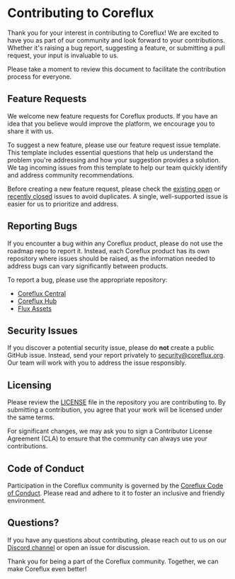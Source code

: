 # Contributing to Coreflux

Thank you for your interest in contributing to Coreflux! We are excited to have you as part of our community and look forward to your contributions. Whether it's raising a bug report, suggesting a feature, or submitting a pull request, your input is invaluable to us.

Please take a moment to review this document to facilitate the contribution process for everyone.

## Feature Requests

We welcome new feature requests for Coreflux products. If you have an idea that you believe would improve the platform, we encourage you to share it with us.

To suggest a new feature, please use our feature request issue template. This template includes essential questions that help us understand the problem you're addressing and how your suggestion provides a solution. We tag incoming issues from this template to help our team quickly identify and address community recommendations.

Before creating a new feature request, please check the [existing open](https://github.com/CorefluxCommunity/coreflux-roadmap/issues) or [recently closed](https://github.com/CorefluxCommunity/coreflux-roadmap/issues?q=is%3Aissue+is%3Aclosed) issues to avoid duplicates. A single, well-supported issue is easier for us to prioritize and address.

## Reporting Bugs

If you encounter a bug within any Coreflux product, please do not use the roadmap repo to report it. Instead, each Coreflux product has its own repository where issues should be raised, as the information needed to address bugs can vary significantly between products.

To report a bug, please use the appropriate repository:
* [Coreflux Central](https://github.com/CorefluxCommunity/coreflux-hub/issues/new/choose)
* [Coreflux Hub](https://github.com/CorefluxCommunity/coreflux-hub/issues/new/choose)
* [Flux Assets](https://github.com/CorefluxCommunity/flux-assets/issues/new/choose)

## Security Issues

If you discover a potential security issue, please do **not** create a public GitHub issue. Instead, send your report privately to security@coreflux.org. Our team will work with you to address the issue responsibly.

## Licensing

Please review the [LICENSE](LICENSE) file in the repository you are contributing to. By submitting a contribution, you agree that your work will be licensed under the same terms.

For significant changes, we may ask you to sign a Contributor License Agreement (CLA) to ensure that the community can always use your contributions.

## Code of Conduct

Participation in the Coreflux community is governed by the [Coreflux Code of Conduct](CODE_OF_CONDUCT.md). Please read and adhere to it to foster an inclusive and friendly environment.

## Questions?

If you have any questions about contributing, please reach out to us on our [Discord channel](https://discord.gg/A3pPrptNMm) or open an issue for discussion.

Thank you for being a part of the Coreflux community. Together, we can make Coreflux even better!
